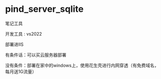 # pind_server_sqlite
笔记工具

开发工具 : vs2022

部署进IIS

有条件话：可以买云服务器部署

没有条件：部署在家中的windows上，使用花生壳进行内网穿透（有免费域名，每月送1G流量）
